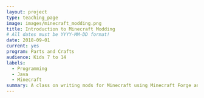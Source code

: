 ```yaml
---
layout: project
type: teaching_page
image: images/minecraft_modding.png
title: Introduction to Minecraft Modding
# All dates must be YYYY-MM-DD format!
date: 2018-09-01
current: yes
program: Parts and Crafts
audience: Kids 7 to 14
labels:
  - Programming
  - Java
  - Minecraft
summary: A class on writing mods for Minecraft using Minecraft Forge and Java.  Designed for students with no programming background.
---
```

